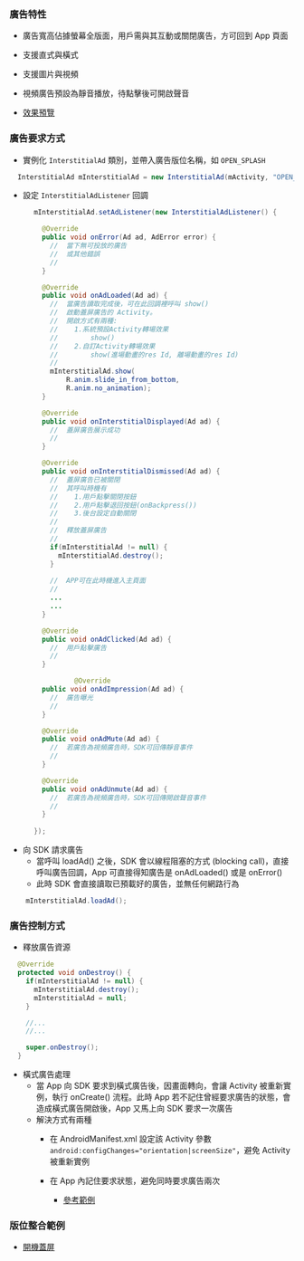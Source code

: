 ### 廣告特性

- 廣告寬高佔據螢幕全版面，用戶需與其互動或關閉廣告，方可回到 App 頁面

- 支援直式與橫式

- 支援圖片與視頻

- 視頻廣告預設為靜音播放，待點擊後可開啟聲音

- [效果預覽](http://s3.cn-north-1.amazonaws.com.cn/intowow-common/preview/globe_slideup.html)

### 廣告要求方式

- 實例化 `InterstitialAd` 類別，並帶入廣告版位名稱，如 `OPEN_SPLASH`

```java
  InterstitialAd mInterstitialAd = new InterstitialAd(mActivity, "OPEN_SPLASH");
```

- 設定 `InterstitialAdListener` 回調

```java
      mInterstitialAd.setAdListener(new InterstitialAdListener() {

        @Override
        public void onError(Ad ad, AdError error) {
          //  當下無可投放的廣告
          //  或其他錯誤
          //
        }

        @Override
        public void onAdLoaded(Ad ad) {
          //  當廣告讀取完成後，可在此回調裡呼叫 show()
          //  啟動蓋屏廣告的 Activity。
          //  開啟方式有兩種:
          //    1.系統預設Activity轉場效果
          //        show()
          //    2.自訂Activity轉場效果
          //        show(進場動畫的res Id, 離場動畫的res Id)
          //
          mInterstitialAd.show(
              R.anim.slide_in_from_bottom, 
              R.anim.no_animation);
        }

        @Override
        public void onInterstitialDisplayed(Ad ad) {
          //  蓋屏廣告展示成功
          //
        }

        @Override
        public void onInterstitialDismissed(Ad ad) {
          //  蓋屏廣告已被關閉
          //  其呼叫時機有
          //    1.用戶點擊關閉按鈕
          //    2.用戶點擊退回按鈕(onBackpress())
          //    3.後台設定自動關閉
          //
          //  釋放蓋屏廣告
          //
          if(mInterstitialAd != null) {
            mInterstitialAd.destroy();
          }
          
          //  APP可在此時機進入主頁面
          //
          ...
          ...
        }

        @Override
        public void onAdClicked(Ad ad) {
          //  用戶點擊廣告
          //
        }

                @Override
        public void onAdImpression(Ad ad) {
          //  廣告曝光
          //
        }

        @Override
        public void onAdMute(Ad ad) {
          //  若廣告為視頻廣告時，SDK可回傳靜音事件
          //
        }

        @Override
        public void onAdUnmute(Ad ad) {
          //  若廣告為視頻廣告時，SDK可回傳開啟聲音事件
          //
        }
        
      });
```

- 向 SDK 請求廣告
    - 當呼叫 loadAd() 之後，SDK 會以線程阻塞的方式 (blocking call)，直接呼叫廣告回調，App 可直接得知廣告是 onAdLoaded() 或是 onError()
    - 此時 SDK 會直接讀取已預載好的廣告，並無任何網路行為

```java
    mInterstitialAd.loadAd();
```

### 廣告控制方式

- 釋放廣告資源

```java
  @Override
  protected void onDestroy() {
    if(mInterstitialAd != null) {
      mInterstitialAd.destroy();
      mInterstitialAd = null;
    }

    //...
    //...

    super.onDestroy();
  }

```

- 橫式廣告處理
    - 當 App 向 SDK 要求到橫式廣告後，因畫面轉向，會讓 Activity 被重新實例，執行 onCreate() 流程。此時 App 若不記住曾經要求廣告的狀態，會造成橫式廣告開啟後，App 又馬上向 SDK 要求一次廣告
    - 解決方式有兩種
        - 在 AndroidManifest.xml 設定該 Activity 參數 `android:configChanges="orientation|screenSize"`，避免 Activity 被重新實例

        - 在 App 內記住要求狀態，避免同時要求廣告兩次
            - [參考範例](./interstitial-ad-integration.md)



### 版位整合範例

- [開機蓋屏](./interstitial-ad-integration.md)
